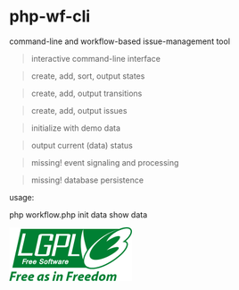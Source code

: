 # php-wf-cli

command-line and workflow-based issue-management tool

> interactive command-line interface

> create, add, sort, output states

> create, add, output transitions

> create, add, output issues

> initialize with demo data

> output current (data) status

> missing! event signaling and processing

> missing! database persistence 

usage:

php workflow.php
init data
show data 

![lgplv3](./lgplv3.png)